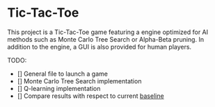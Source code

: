 # Tic-Tac-Toe
This project is a Tic-Tac-Toe game featuring a engine optimized for AI methods such as Monte Carlo Tree Search or Alpha-Beta pruning. In addition to the engine, a GUI is also provided for human players.

TODO:
- [] General file to launch a game
- [] Monte Carlo Tree Search implementation
- [] Q-learning implementation
- [] Compare results with respect to current [baseline](https://pettingzoo.farama.org/environments/classic/tictactoe/)
